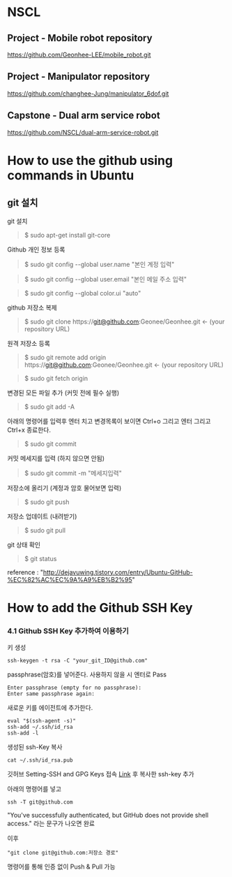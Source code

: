 # NSCL

## Project - Mobile robot repository
https://github.com/Geonhee-LEE/mobile_robot.git

## Project - Manipulator repository
https://github.com/changhee-Jung/manipulator_6dof.git

## Capstone - Dual arm service robot
https://github.com/NSCL/dual-arm-service-robot.git




# How to use the github using commands in Ubuntu

## git 설치

git 설치

> $ sudo apt-get install git-core



Github 개인 정보 등록

> $ sudo git config --global user.name "본인 계정 입력"

> $ sudo git config --global user.email "본인 메일 주소 입력"

> $ sudo git config --global color.ui "auto"


github 저장소 복제
> $ sudo git clone https://git@github.com:Geonee/Geonhee.git <- (your repository URL)



원격 저장소 등록

> $ sudo git remote add origin https://git@github.com:Geonee/Geonhee.git <- (your repository URL)

> $ sudo git fetch origin



변경된 모든 파일 추가 (커밋 전에 필수 실행)

> $ sudo git add -A



아래의 명령어를 입력후 엔터 치고 변경목록이 보이면 Ctrl+o 그리고 엔터 그리고 Ctrl+x 종료한다.

> $ sudo git commit



커밋 메세지를 입력 (하지 않으면 안됨)

> $ sudo git commit -m "메세지입력"



저장소에 올리기 (계정과 암호 물어보면 입력)

> $ sudo git push



저장소 업데이트 (내려받기)

> $ sudo git pull



git 상태 확인

> $ git status

reference : "http://dejavuwing.tistory.com/entry/Ubuntu-GitHub-%EC%82%AC%EC%9A%A9%EB%B2%95"




# How to add the Github SSH Key

### 4.1 Github SSH Key 추가하여 이용하기

 키 생성
```
ssh-keygen -t rsa -C "your_git_ID@github.com"
```
passphrase(암호)를 넣어준다.
사용하지 않을 시 엔터로 Pass
```
Enter passphrase (empty for no passphrase):
Enter same passphrase again:
```
 새로운 키를 에이전트에 추가한다.
```
eval "$(ssh-agent -s)"
ssh-add ~/.ssh/id_rsa
ssh-add -l
```
생성된 ssh-Key 복사
```
cat ~/.ssh/id_rsa.pub
```
깃허브 Setting-SSH and GPG Keys 접속 [Link](https://github.com/settings/keys) 후 복사한 ssh-key 추가


아래의 명령어를 넣고
```
ssh -T git@github.com
```
"You've successfully authenticated, but GitHub does not provide shell access."
라는 문구가 나오면 완료

이후 
```
"git clone git@github.com:저장소 경로"
```
명령어를 통해 인증 없이 Push & Pull 가능


